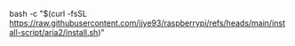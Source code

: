 bash -c "$(curl -fsSL https://raw.githubusercontent.com/jjye93/raspberrypi/refs/heads/main/install-script/aria2/install.sh)"
